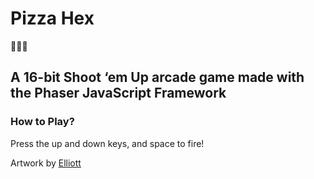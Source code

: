 # Pizza Hex
🍕🧙‍♀️ 
## A 16-bit Shoot ‘em Up arcade game made with the Phaser JavaScript Framework

### How to Play?
Press the up and down keys, and space to fire!

Artwork by [Elliott](https://www.behance.net/elliebeans6c58)
